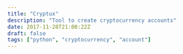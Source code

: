 ```yaml
---
title: "Cryptux"
description: "Tool to create cryptocurrency accounts"
date: 2017-11-28T21:00:22Z
draft: false
tags: ["python", "cryptocurrency", "account"]
---
```


